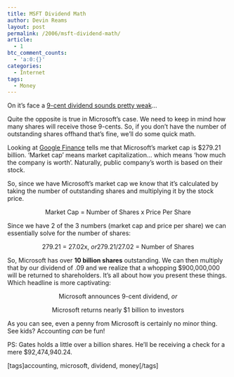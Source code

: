 ```yaml
---
title: MSFT Dividend Math
author: Devin Reams
layout: post
permalink: /2006/msft-dividend-math/
article:
  - 1
btc_comment_counts:
  - 'a:0:{}'
categories:
  - Internet
tags:
  - Money
---
```

On it&#8217;s face a [9-cent dividend sounds pretty weak][1]&#8230;

Quite the opposite is true in Microsoft&#8217;s case. We need to keep in mind how many shares will receive those 9-cents. So, if you don&#8217;t have the number of outstanding shares offhand that&#8217;s fine, we&#8217;ll do some quick math.

Looking at [Google Finance][2] tells me that Microsoft&#8217;s market cap is $279.21 billion. &#8216;Market cap&#8217; means market capitalization&#8230; which means &#8216;how much the company is worth&#8217;. Naturally, public company&#8217;s worth is based on their stock.

So, since we have Microsoft&#8217;s market cap we know that it&#8217;s calculated by taking the number of outstanding shares and multiplying it by the stock price.

<p align="center">
  Market Cap = Number of Shares x Price Per Share
</p>

Since we have 2 of the 3 numbers (market cap and price per share) we can essentially solve for the number of shares:

<div align="center">
  279.21 = 27.02x, <em>or</em>279.21/27.02 = Number of Shares
</div>

So, Microsoft has over **10 billion shares** outstanding. We can then multiply that by our dividend of .09 and we realize that a whopping $900,000,000 will be returned to shareholders. It&#8217;s all about how you present these things. Which headline is more captivating:

<p align="center">
  Microsoft announces 9-cent dividend, <em>or</em>
</p>

<p align="center">
  Microsoft returns nearly $1 billion to investors
</p>

As you can see, even a penny from Microsoft is certainly no minor thing. See kids? Accounting *can* be fun!

PS: Gates holds a little over a billion shares. He&#8217;ll be receiving a check for a mere $92,474,940.24.

[tags]accounting, microsoft, dividend, money[/tags]

 [1]: http://microsoft.blognewschannel.com/index.php/archives/2006/03/29/microsoft-announces-9-cent-dividend/
 [2]: http://finance.google.com/finance?q=microsoft&#038;btnG=Search